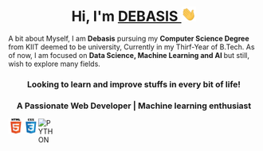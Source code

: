 <h1 align="center" >Hi, I'm <a href="https://www.linkedin.com/in/debasis-nayak-530510211/" target="_blank"> DEBASIS </a><img src="https://github.com/ABSphreak/ABSphreak/blob/master/gifs/Hi.gif" width="30px"></h1>


A bit about Myself, I am <b>Debasis</b> pursuing my <b>Computer Science Degree</b> from KIIT deemed to be university, Currently in my Thirf-Year of B.Tech. As of now, I am focused on <b>Data Science, Machine Learning and AI </b> but still, wish to explore many fields. 

<h3 align="center">Looking to learn and improve stuffs in every bit of life!</h3>
<h3 align="center">A Passionate Web Developer | Machine learning enthusiast </h3>
<img align="left" alt="HTML5" width="30px" src="https://raw.githubusercontent.com/github/explore/80688e429a7d4ef2fca1e82350fe8e3517d3494d/topics/html/html.png" />
<img align="left" alt="CSS3" width="30px" src="https://raw.githubusercontent.com/github/explore/80688e429a7d4ef2fca1e82350fe8e3517d3494d/topics/css/css.png" />
<img align="left" alt="PYTHON" width="30px" src="https://user-images.githubusercontent.com/25181517/183423507-c056a6f9-1ba8-4312-a350-19bcbc5a8697.png"/>


